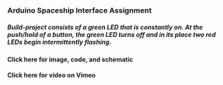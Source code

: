 ### Arduino Spaceship Interface Assignment

##### Build-project consists of a green LED that is constantly on. At the push/hold of a button, the green LED turns off and in its place two red LEDs begin intermittently flashing.   

#### Click here for image, code, and schematic

#### Click here for video on Vimeo  
